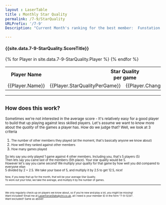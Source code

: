 ```yaml
---
layout : LaserTable
title : Monthly Star Quality 
permalink: /7-9/StarQuality
URLPrefix: '/7-9'
Description: "Current Month's ranking for the best member:  Funstation Edinburgh"

---
```


#### {{site.data.7-9-StarQuality.ScoreTitle}}

<table class = "ScoreTable">
<tr><th>Player Name</th><th colspan = "2">Star Quality<br/>per game </th><th> Total Star<br/>Quality</th> <th style = "padding-left:30px;"  colspan = "2">Average<br/>Players</th><th  colspan = "2">Average<br/> Rank</th><th>Games <br/>Played</th></tr>
{% for Player in site.data.7-9-StarQuality.Player %}
<tr><td class>{{Player.Name}}</td><td class = "number">{{Player.StarQualityPerGame}}</td><td class = "SmallBrightNumber"> {{Player.ChangeInSQPerGame}} </td><td class = "number">{{Player.TotalStarQuality}}</td><td style = "padding-left:30px;" class = "number">{{Player.AverageOpponents}}</td><td class = "SmallBrightNumber"> {{Player.ChangeInPlayers}}</td><td class = "number">{{Player.AverageRank}}</td><td class = "SmallBrightNumber"> {{Player.ChangeInRank}}</td><td class = "number">{{Player.gamesPlayed}}</td></tr>
{% endfor %}
</table>

-----

## <small>How does this work?</small>

<small>Sometimes we're not interested in the average score - It's relatively easy for a good player to build that up playing against less skilled players. Let's assume we want to know more about the *quality* of the games a player has. How do we judge that? Well, we look at 3 criteria
1. <small>The number of other members they played (at the moment, that's basically anyone we know about)</small>
2. <small>How well they ranked against other members</small>
3. <small>How many games played</small>

<small> So lets say you only played 1 game against 4 other members. Including you, that's 5 players (5)<br/>
Then lets say you came last of the members (5th place). Your star quality would be 5. <br/>
However let's say you came second! We multiply your quality for that game by how well you did compared to everyone else: <br/>
5 divided by 2 = 2.5. We take your base of 5, and multiply it by 2.5 to get 12.5, nice!<br/>

<small>Now, if you keep that up for the month, that will be your average Star Quality.<br/> To work out your total, we take the average, and multiply it by the number of games. </small>

-----

<small><br/> We only regularly check up on players we know about, so if you're new and play a lot, you might be missing!  <br/>
Want included? Email me at [LaserForceStats@ctri.co.uk](mailto:LaserForceStats@ctri.co.uk), all I need is your member ID in the form "7-9-1234". <br/>
Want excluded? Same as above!</small>